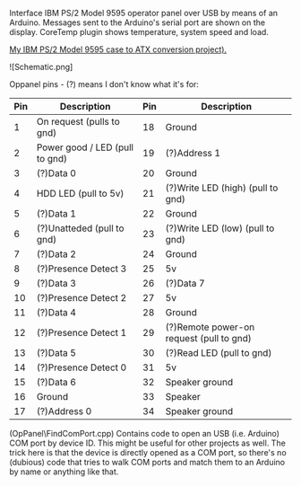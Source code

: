 Interface IBM PS/2 Model 9595 operator panel over USB by means of an Arduino. Messages sent to the Arduino's serial port are shown on the display. CoreTemp plugin shows temperature, system speed and load.

[My IBM PS/2 Model 9595 case to ATX conversion project).](https://kentie.net/article/ps2atx2020)

![Schematic.png]

Oppanel pins - (?) means I don't know what it's for:

Pin | Description                         | Pin | Description
----|-------------------------------------|-----|--------------
1   | On request (pulls to gnd)           | 18  | Ground
2   | Power good / LED (pull to gnd)      | 19  | (?)Address 1
3   | (?)Data 0                           | 20  | Ground
4   | HDD LED (pull to 5v)                | 21  | (?)Write LED (high) (pull to gnd)
5   | (?)Data 1                           | 22  | Ground
6   | (?)Unatteded (pull to gnd)          | 23  | (?)Write LED (low) (pull to gnd)
7   | (?)Data 2                           | 24  | Ground
8   | (?)Presence Detect 3                | 25  | 5v
9   | (?)Data 3                           | 26  | (?)Data 7
10  | (?)Presence Detect 2                | 27  | 5v
11  | (?)Data 4                           | 28  | Ground
12  | (?)Presence Detect 1                | 29  | (?)Remote power-on request (pull to gnd)
13  | (?)Data 5                           | 30  | (?)Read LED (pull to gnd)
14  | (?)Presence Detect 0                | 31  | 5v
15  | (?)Data 6                           | 32  | Speaker ground
16  | Ground                              | 33  | Speaker
17  | (?)Address 0                        | 34  | Speaker ground

(OpPanel\FindComPort.cpp) Contains code to open an USB (i.e. Arduino) COM port by device ID. This might be useful for other projects as well. The trick here is that the device is directly opened as a COM port, so there's no (dubious) code that tries to walk COM ports and match them to an Arduino by name or anything like that.